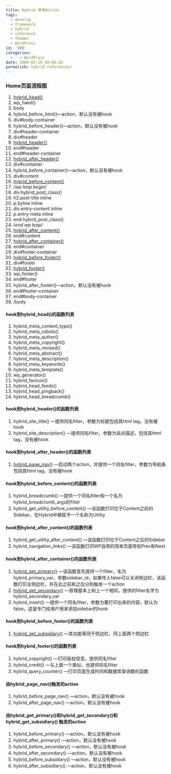 ```yaml
---
title: Hybrid 常用Action
tags:
  - develop
  - framework
  - hybrid
  - reference
  - themes
  - WordPress
id: '309'
categories:
  -   - WordPress
date: 2009-02-26 00:08:20
permalink: hybrid-references/
---
```



<!-- more -->
### Home页面流程图

1.  [hybrid_head()](#hybrid_head)
2.  wp_haed()
3.  body
4.  hybrid_before_html()—action，默认没有被hook
5.  div#body-container
6.  hybrid_before_header()—action，默认没有被hook
7.  div#header-container
8.  div#header
9.  [hybrid_header()](#hybrid_header)
10.  end#header
11.  end#header-container
12.  [hybrid_after_header()](#hybrid_after_header)
13.  div#container
14.  hybrid_before_container()—action，默认没有被hook
15.  div#content
16.  [hybrid_before_content()](hybrid_before_content)
17.  /*wp loop begin*/
18.  div.hybrid_post_class()
19.  h2.post-title inline
20.  p.byline inline
21.  div.entry-content inline
22.  p.entry-meta inline
23.  end.hybrid_post_class()
24.  /*end wp loop*/
25.  [hybrid_after_content()](#hybrid_after_content)
26.  end#content
27.  [hybrid_after_container()](#hybrid_after_container)
28.  end#container
29.  div#footer-container
30.  [hybrid_before_footer()](#hybrid_before_footer)
31.  div#footer
32.  [hybrid_footer()](#hybrid_footer)
33.  wp_footer()
34.  end#footer
35.  hybrid_after_footer()—action，默认没有被hook
36.  end#footer-container
37.  end#body-container
38.  /body

#### hook到hybrid_head()的函数列表

1.  hybrid_meta_content_type()
2.  hybrid_meta_robots()
3.  hybrid_meta_author()
4.  hybrid_meta_copyright()
5.  hybrid_meta_revised()
6.  hybrid_meta_abstract()
7.  hybrid_meta_description()
8.  hybrid_meta_keywords()
9.  hybrid_meta_template()
10.  wp_generator()
11.  hybrid_favicon()
12.  hybrid_head_feeds()
13.  hybrid_head_pingback()
14.  hybrid_head_breadcrumb()

#### hook到hybrid_header()的函数列表

1.  hybrid_site_title() —提供同名filter，参数为标题包括其html tag，没有被hook
2.  hybrid_site_description() —提供同名filter，参数为站点描述，包括其html tag，没有被hook

#### hook到hybrid_after_header()的函数列表

1.  [hybrid_page_nav()](#hybrid_page_nav) —启动两个action，并提供一个同名filter，参数为导航条包括其html tag，没有被hook

#### hook到hybrid_before_content()的函数列表

1.  hybrid_breadcrumb() —提供一个同名filter和一个名为hybrid_breadcrumb_args的filter
2.  hybrid_get_utility_before_content() —该函数打印位于Content之前的Sidebar，在Hybrid中被赋予一个名称为Utility

#### hook到hybrid_after_content()的函数列表

1.  hybrid_get_utility_after_content() —该函数打印位于Content之后的Sidebar
2.  hybrid_navigation_links() —该函数打印WP自带的简单页面导航Prev和Next

#### hook到hybrid_after_container()的函数列表

1.  [hybrid_get_primary()](#hybrid_get_primary) —该函数首先提供一个filter，名为hybrid_primary_var，参数sidebar_id，如果传入false可以关闭侧边栏，该函数打印主侧边栏，并在此之前和之后分别触发一个action
2.  [hybrid_get_secondary()](#hybrid_get_primary) —原理基本上和上一个相同，提供的filter名字为hybrid_secondary_var
3.  hybrid_insert() —提供一个同名filter，参数为要打印出来的内容，默认为false，这是专门给用户用来添加sidebar的hook

#### hook到hybrid_before_footer()的函数列表

1.  [hybrid_get_subsidiary()](#hybrid_get_primary) —其功能等同于侧边栏，同上面两个侧边栏

#### hook到hybrid_footer()的函数列表

1.  hybrid_copyright() —打印版权信息，提供同名filter
2.  hybrid_credit() —与上面一个类似，也提供同名filter
3.  hybrid_query_counter() —打印页面生成时间和数据库查询数的函数

#### 由hybrid_page_nav()触发的action

1.  hybrid_before_page_nav() —action，默认没有被hook
2.  hybrid_after_page_nav() —action，默认没有被hook

#### 由hybrid_get_primary()和hybrid_get_secondary()和hybrid_get_subsidiary() 触发的action

1.  hybrid_before_primary() —action，默认没有被hook
2.  hybrid_after_primary() —action，默认没有被hook
3.  hybrid_before_secondary() —action，默认没有被hook
4.  hybrid_after_secondary() —action，默认没有被hook
5.  hybrid_before_subsidiary() —action，默认没有被hook
6.  hybrid_after_subsidiary() —action，默认没有被hook